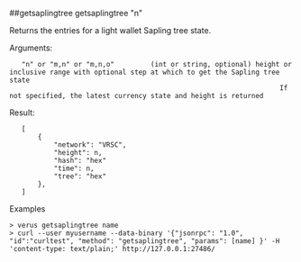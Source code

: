 ##getsaplingtree
getsaplingtree "n"

Returns the entries for a light wallet Sapling tree state.

Arguments:
```
   "n" or "m,n" or "m,n,o"         (int or string, optional) height or inclusive range with optional step at which to get the Sapling tree state
                                                                   If not specified, the latest currency state and height is returned

```
Result:
```
   [
       {
           "network": "VRSC",
           "height": n,
           "hash": "hex"
           "time": n,
           "tree": "hex"
       },
   ]

```
Examples
```
> verus getsaplingtree name
> curl --user myusername --data-binary '{"jsonrpc": "1.0", "id":"curltest", "method": "getsaplingtree", "params": [name] }' -H 'content-type: text/plain;' http://127.0.0.1:27486/

```
